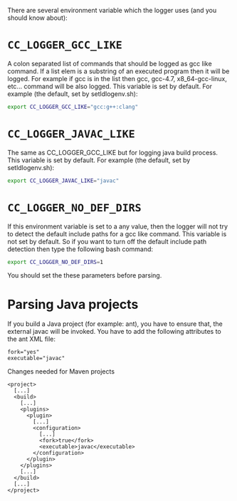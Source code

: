 There are several environment variable which the logger uses (and you should know about):

# `CC_LOGGER_GCC_LIKE`
A colon separated list of commands that should be logged as gcc like command. If a list elem is a substring of an executed program then it will be logged. For example if gcc is in the list then gcc, gcc-4.7, x8_64-gcc-linux, etc... command will be also logged. This variable is set by default. For example (the default, set by setldlogenv.sh):
```bash
export CC_LOGGER_GCC_LIKE="gcc:g++:clang"
```

# `CC_LOGGER_JAVAC_LIKE`
The same as CC_LOGGER_GCC_LIKE but for logging java build process. This variable is set by default. For example (the default, set by setldlogenv.sh):
```bash
export CC_LOGGER_JAVAC_LIKE="javac"
```

# `CC_LOGGER_NO_DEF_DIRS`
If this environment variable is set to a any value, then the logger will not try to detect the default include paths for a gcc like command. This variable is not set by default. So if you want to turn off the default include path detection then type the following bash command:
```bash
export CC_LOGGER_NO_DEF_DIRS=1
```

You should set the these parameters before parsing.

# Parsing Java projects
If you build a Java project (for example: ant), you have to ensure that, the external javac will be invoked. You have to add the following attributes to the ant XML file:
```
fork="yes"
executable="javac"
```

Changes needed for Maven projects
```
<project>
  [...]
  <build>
    [...]
    <plugins>
      <plugin>
        [...]
        <configuration>
          [...]
          <fork>true</fork>
          <executable>javac</executable>
        </configuration>
      </plugin>
    </plugins>
    [...]
  </build>
  [...]
</project>
```
